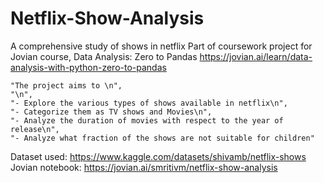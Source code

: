# Netflix-Show-Analysis
A comprehensive study of shows in netflix
Part of coursework project for Jovian course, Data Analysis: Zero to Pandas
https://jovian.ai/learn/data-analysis-with-python-zero-to-pandas


    "The project aims to \n",
    "\n",
    "- Explore the various types of shows available in netflix\n",
    "- Categorize them as TV shows and Movies\n",
    "- Analyze the duration of movies with respect to the year of release\n",
    "- Analyze what fraction of the shows are not suitable for children"
    
 Dataset used: https://www.kaggle.com/datasets/shivamb/netflix-shows
 Jovian notebook: https://jovian.ai/smritivm/netflix-show-analysis
